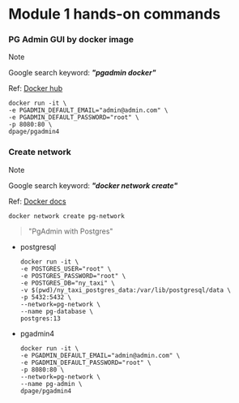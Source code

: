 # Module 1 hands-on commands

### PG Admin GUI by docker image

> [!NOTE]
> Google search keyword: ***"pgadmin docker"***
> 
> Ref: [Docker hub](https://hub.docker.com/r/dpage/pgadmin4/)

```shell
docker run -it \
-e PGADMIN_DEFAULT_EMAIL="admin@admin.com" \
-e PGADMIN_DEFAULT_PASSWORD="root" \
-p 8080:80 \
dpage/pgadmin4
```

### Create network

> [!NOTE]
> Google search keyword: ***"docker network create"***
> 
> Ref: [Docker docs](https://docs.docker.com/reference/cli/docker/network/create/)

```shell
docker network create pg-network
```

> "PgAdmin with Postgres"

- postgresql

  ```shell
  docker run -it \
  -e POSTGRES_USER="root" \
  -e POSTGRES_PASSWORD="root" \
  -e POSTGRES_DB="ny_taxi" \
  -v $(pwd)/ny_taxi_postgres_data:/var/lib/postgresql/data \
  -p 5432:5432 \
  --network=pg-network \
  --name pg-database \
  postgres:13
  ```

- pgadmin4
  ```shell
  docker run -it \
  -e PGADMIN_DEFAULT_EMAIL="admin@admin.com" \
  -e PGADMIN_DEFAULT_PASSWORD="root" \
  -p 8080:80 \
  --network=pg-network \
  --name pg-admin \
  dpage/pgadmin4
  ```

